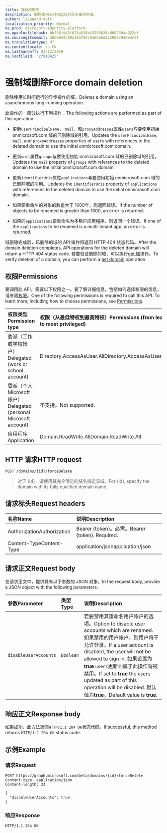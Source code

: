 ```yaml
---
title: 强制域删除
description: 删除使用长时间运行的异步操作的域。
author: lleonard-msft
localization_priority: Normal
ms.prod: microsoft-identity-platform
ms.openlocfilehash: bbf56fdd2f623a918b43298626bd08269ad922ef
ms.sourcegitcommit: 36be044c89a19af84c93e586e22200ec919e4c9f
ms.translationtype: MT
ms.contentlocale: zh-CN
ms.lasthandoff: 01/12/2019
ms.locfileid: "27918425"
---
```

# <a name="force-domain-deletion"></a><span data-ttu-id="72af7-103">强制域删除</span><span class="sxs-lookup"><span data-stu-id="72af7-103">Force domain deletion</span></span>

<span data-ttu-id="72af7-104">删除使用长时间运行的异步操作的域。</span><span class="sxs-lookup"><span data-stu-id="72af7-104">Deletes a domain using an asynchronous long-running operation.</span></span>

<span data-ttu-id="72af7-105">此操作的一部分执行下列操作：</span><span class="sxs-lookup"><span data-stu-id="72af7-105">The following actions are performed as part of this operation:</span></span>

* <span data-ttu-id="72af7-106">更新`userPrincipalName`， `mail`，和`proxyAddresses`属性`users`与要使用初始 onmicrosoft.com 域的已删除域的引用。</span><span class="sxs-lookup"><span data-stu-id="72af7-106">Updates the `userPrincipalName`, `mail`, and `proxyAddresses` properties of `users` with references to the deleted domain to use the initial onmicrosoft.com domain.</span></span>

* <span data-ttu-id="72af7-107">更新`mail`属性`groups`与要使用初始 onmicrosoft.com 域的已删除域的引用。</span><span class="sxs-lookup"><span data-stu-id="72af7-107">Updates the `mail` property of `groups` with references to the deleted domain to use the initial onmicrosoft.com domain.</span></span>

* <span data-ttu-id="72af7-108">更新`identifierUris`属性`applications`与要使用初始 onmicrosoft.com 域的已删除域的引用。</span><span class="sxs-lookup"><span data-stu-id="72af7-108">Updates the `identifierUris` property of `applications` with references to the deleted domain to use the initial onmicrosoft.com domain.</span></span>

* <span data-ttu-id="72af7-109">如果要重命名的对象的数量大于 1000年，则返回错误。</span><span class="sxs-lookup"><span data-stu-id="72af7-109">If the number of objects to be renamed is greater than 1000, an error is returned.</span></span>

* <span data-ttu-id="72af7-110">如果的`applications`要重命名为多租户应用程序，则返回一个错误。</span><span class="sxs-lookup"><span data-stu-id="72af7-110">If one of the `applications` to be renamed is a multi-tenant app, an error is returned.</span></span>

<span data-ttu-id="72af7-111">域删除完成后，已删除的域的 API 操作将返回 HTTP 404 状态代码。</span><span class="sxs-lookup"><span data-stu-id="72af7-111">After the domain deletion completes, API operations for the deleted domain will return a HTTP 404 status code.</span></span> <span data-ttu-id="72af7-112">若要验证删除的域，可以执行[get 域](domain-get.md)操作。</span><span class="sxs-lookup"><span data-stu-id="72af7-112">To verify deletion of a domain, you can perform a [get domain](domain-get.md) operation.</span></span>

## <a name="permissions"></a><span data-ttu-id="72af7-113">权限</span><span class="sxs-lookup"><span data-stu-id="72af7-113">Permissions</span></span>

<span data-ttu-id="72af7-p102">要调用此 API，需要以下权限之一。要了解详细信息，包括如何选择权限的信息，请参阅[权限](/graph/permissions-reference)。</span><span class="sxs-lookup"><span data-stu-id="72af7-p102">One of the following permissions is required to call this API. To learn more, including how to choose permissions, see [Permissions](/graph/permissions-reference).</span></span>

|<span data-ttu-id="72af7-116">权限类型</span><span class="sxs-lookup"><span data-stu-id="72af7-116">Permission type</span></span>      | <span data-ttu-id="72af7-117">权限（从最低特权到最高特权）</span><span class="sxs-lookup"><span data-stu-id="72af7-117">Permissions (from least to most privileged)</span></span>              |
|:--------------------|:---------------------------------------------------------|
|<span data-ttu-id="72af7-118">委派（工作或学校帐户）</span><span class="sxs-lookup"><span data-stu-id="72af7-118">Delegated (work or school account)</span></span> | <span data-ttu-id="72af7-119">Directory.AccessAsUser.All</span><span class="sxs-lookup"><span data-stu-id="72af7-119">Directory.AccessAsUser.All</span></span>    |
|<span data-ttu-id="72af7-120">委派（个人 Microsoft 帐户）</span><span class="sxs-lookup"><span data-stu-id="72af7-120">Delegated (personal Microsoft account)</span></span> | <span data-ttu-id="72af7-121">不支持。</span><span class="sxs-lookup"><span data-stu-id="72af7-121">Not supported.</span></span>    |
|<span data-ttu-id="72af7-122">应用程序</span><span class="sxs-lookup"><span data-stu-id="72af7-122">Application</span></span> | <span data-ttu-id="72af7-123">Domain.ReadWrite.All</span><span class="sxs-lookup"><span data-stu-id="72af7-123">Domain.ReadWrite.All</span></span> |

## <a name="http-request"></a><span data-ttu-id="72af7-124">HTTP 请求</span><span class="sxs-lookup"><span data-stu-id="72af7-124">HTTP request</span></span>

<!-- { "blockType": "ignored" } -->

```http
POST /domains/{id}/forceDelete
```

> <span data-ttu-id="72af7-125">对于 {id}，请使用其完全限定的域名指定该域。</span><span class="sxs-lookup"><span data-stu-id="72af7-125">For {id}, specify the domain with its fully qualified domain name.</span></span>

## <a name="request-headers"></a><span data-ttu-id="72af7-126">请求标头</span><span class="sxs-lookup"><span data-stu-id="72af7-126">Request headers</span></span>

| <span data-ttu-id="72af7-127">名称</span><span class="sxs-lookup"><span data-stu-id="72af7-127">Name</span></span> | <span data-ttu-id="72af7-128">说明</span><span class="sxs-lookup"><span data-stu-id="72af7-128">Description</span></span> |
|:---------------|:----------|
| <span data-ttu-id="72af7-129">Authorization</span><span class="sxs-lookup"><span data-stu-id="72af7-129">Authorization</span></span>  | <span data-ttu-id="72af7-p103">Bearer {token}。必需。</span><span class="sxs-lookup"><span data-stu-id="72af7-p103">Bearer {token}. Required.</span></span>|
| <span data-ttu-id="72af7-132">Content-Type</span><span class="sxs-lookup"><span data-stu-id="72af7-132">Content-Type</span></span>  | <span data-ttu-id="72af7-133">application/json</span><span class="sxs-lookup"><span data-stu-id="72af7-133">application/json</span></span> |

## <a name="request-body"></a><span data-ttu-id="72af7-134">请求正文</span><span class="sxs-lookup"><span data-stu-id="72af7-134">Request body</span></span>

<span data-ttu-id="72af7-135">在请求正文中，提供具有以下参数的 JSON 对象。</span><span class="sxs-lookup"><span data-stu-id="72af7-135">In the request body, provide a JSON object with the following parameters.</span></span>

| <span data-ttu-id="72af7-136">参数</span><span class="sxs-lookup"><span data-stu-id="72af7-136">Parameter</span></span> | <span data-ttu-id="72af7-137">类型</span><span class="sxs-lookup"><span data-stu-id="72af7-137">Type</span></span> | <span data-ttu-id="72af7-138">说明</span><span class="sxs-lookup"><span data-stu-id="72af7-138">Description</span></span> |
|:---------------|:--------|:----------|
|`disableUserAccounts`|`Boolean`| <span data-ttu-id="72af7-139">若要禁用其重命名用户帐户的选项。</span><span class="sxs-lookup"><span data-stu-id="72af7-139">Option to disable user accounts which are renamed.</span></span> <span data-ttu-id="72af7-140">如果禁用的用户帐户，则用户将不允许登录。</span><span class="sxs-lookup"><span data-stu-id="72af7-140">If a user account is disabled, the user will not be allowed to sign in.</span></span> <span data-ttu-id="72af7-141">如果设置为**true** `users`更新为属于此操作将被禁用。</span><span class="sxs-lookup"><span data-stu-id="72af7-141">If set to **true** the `users` updated as part of this operation will be disabled.</span></span>  <span data-ttu-id="72af7-142">默认值为**true**。</span><span class="sxs-lookup"><span data-stu-id="72af7-142">Default value is **true**.</span></span> |

## <a name="response-body"></a><span data-ttu-id="72af7-143">响应正文</span><span class="sxs-lookup"><span data-stu-id="72af7-143">Response body</span></span>

<span data-ttu-id="72af7-144">如果成功，此方法返回`HTTP/1.1 204 OK`状态代码。</span><span class="sxs-lookup"><span data-stu-id="72af7-144">If successful, this method returns `HTTP/1.1 204 OK` status code.</span></span>

## <a name="example"></a><span data-ttu-id="72af7-145">示例</span><span class="sxs-lookup"><span data-stu-id="72af7-145">Example</span></span>

### <a name="request"></a><span data-ttu-id="72af7-146">请求</span><span class="sxs-lookup"><span data-stu-id="72af7-146">Request</span></span>

<!-- {
  "blockType": "request",
  "name": "domain_forcedelete"
}-->

```http
POST https://graph.microsoft.com/beta/domains/{id}/forceDelete
Content-type: application/json
Content-length: 33

{
  "disableUserAccounts": true
}
```

### <a name="response"></a><span data-ttu-id="72af7-147">响应</span><span class="sxs-lookup"><span data-stu-id="72af7-147">Response</span></span>

<!-- {
  "blockType": "response",
  "truncated": true,
  "@odata.type": "microsoft.graph.None"
} -->

```http
HTTP/1.1 204 OK
```

<!-- uuid: 8fcb5dbc-d5aa-4681-8e31-b001d5168d79
2015-10-25 14:57:30 UTC -->
<!-- {
  "type": "#page.annotation",
  "description": "domain: forcedelete",
  "keywords": "",
  "section": "documentation",
  "tocPath": ""
}-->
